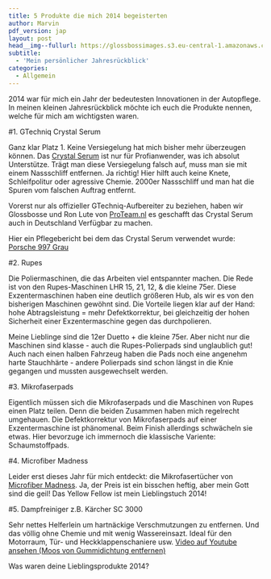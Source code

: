 ```yaml
---
title: 5 Produkte die mich 2014 begeisterten
author: Marvin
pdf_version: jap
layout: post
head__img--fullurl: https://glossbossimages.s3.eu-central-1.amazonaws.com/marvin/997carrerasgrau/P1010883.JPG
subtitle:
  - 'Mein persönlicher Jahresrückblick'
categories:
  - Allgemein
---
```



2014 war für mich ein Jahr der bedeutesten Innovationen in der Autopflege. In meinen kleinen Jahresrückblick möchte ich euch die Produkte nennen, welche für mich am wichtigsten waren.

#1. GTechniq Crystal Serum

Ganz klar Platz 1. Keine Versiegelung hat mich bisher mehr überzeugen können. Das [Crystal Serum](http://gtechniq.com/products/crystal-serum) ist nur für Profianwender, was ich absolut Unterstütze. Trägt man diese Versiegelung falsch auf, muss man sie mit einem Nassschliff entfernen. Ja richtig! Hier hilft auch keine Knete, Schleifpolitur oder agressive Chemie. 2000er Nassschliff und man hat die Spuren vom falschen Auftrag entfernt.

Vorerst nur als offizieller GTechniq-Aufbereiter zu beziehen, haben wir Glossbosse und Ron Lute von [ProTeam.nl](http://www.proteaminfo.nl) es geschafft das Crystal Serum auch in Deutschland Verfügbar zu machen.

Hier ein Pflegebericht bei dem das Crystal Serum verwendet wurde:
[Porsche 997 Grau](/pflegeberichte/porsche-997-grau-crystal-serum-gtechniq/)


#2. Rupes

Die Poliermaschinen, die das Arbeiten viel entspannter machen. Die Rede ist von den Rupes-Maschinen LHR 15, 21, 12, & die kleine 75er. Diese Exzentermaschinen haben eine deutlich größeren Hub, als wir es von den bisherigen Maschinen gewöhnt sind. Die Vorteile liegen klar auf der Hand: hohe Abtragsleistung = mehr Defektkorrektur, bei gleichzeitig der hohen Sicherheit einer Exzentermaschine gegen das durchpolieren. 

Meine Lieblinge sind die 12er Duetto + die kleine 75er. Aber nicht nur die Maschinen sind klasse - auch die Rupes-Polierpads sind unglaublich gut! Auch nach einen halben Fahrzeug haben die Pads noch eine angenehm harte Stauchhärte - andere Polierpads sind schon längst in die Knie gegangen und mussten ausgewechselt werden.

#3. Mikrofaserpads

Eigentlich müssen sich die Mikrofaserpads und die Maschinen von Rupes einen Platz teilen. Denn die beiden Zusammen haben mich regelrecht umgehauen. Die Defektkorrektur von Mikrofaserpads auf einer Exzentermaschine ist phänomenal. Beim Finish allerdings schwächeln sie etwas. Hier bevorzuge ich immernoch die klassische Variente: Schaumstoffpads.

#4. Microfiber Madness

Leider erst dieses Jahr für mich entdeckt: die Mikrofasertücher von [Microfiber Madness](/produkttest/im-test-4-microfiber-madness-tuecher/). Ja, der Preis ist ein bisschen heftig, aber mein Gott sind die geil! Das Yellow Fellow ist mein Lieblingstuch 2014!

#5. Dampfreiniger z.B. Kärcher SC 3000

Sehr nettes Helferlein um hartnäckige Verschmutzungen zu entfernen. Und das völlig ohne Chemie und mit wenig Wassereinsazt. Ideal für den Motorraum, Tür- und Heckklappenschaniere usw.
[Video auf Youtube ansehen (Moos von Gummidichtung entfernen)](https://www.youtube.com/watch?v=AkXPDOunSwg)


Was waren deine Lieblingsprodukte 2014?



